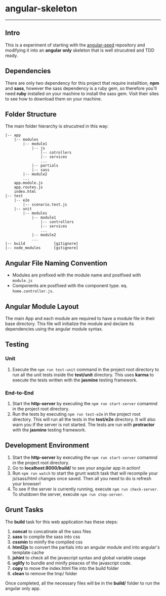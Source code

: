 # angular-skeleton
---

## Intro
This is a experiment of starting with the [angular-seed](https://github.com/angular/angular-seed) repository and modifying it into an **angular only** skeleton that is well strucutred and TDD ready.

## Dependencies
There are only two dependency for this project that require installition, **npm** and **sass**, however the sass dependency is a ruby gem, so therefore you'll need **ruby** installed on your machine to install the sass gem.  Visit their sites to see how to download them on your machine.

## Folder Structure
The main folder hierarchy is strucutred in this way:

```
|-- app
    |-- modules
        |-- module1
            |-- js
                |-- cotrollers
                |-- services
                ...
            |-- partials
            |-- sass
        |-- module2
        ...
    app.module.js
    app.routes.js
    index.html
|-- test
    |-- e2e
        |-- scenario.test.js
    |-- unit
    	|-- modules
            |-- module1
                |-- controllers
                |-- services
                ...
            |-- module2
            ...
|-- build             [gitignore]
|-- node_modules      [gitignore]
```

## Angular File Naming Convention
* Modules are prefixed with the module name and postfixed with `module.js`
* Components are postfixed with the component type. eq. `home.controller.js`.

## Angular Module Layout
The main App and each module are required to have a module file in their base directory.  This file will initialize the module and declare its dependencies using the angular module syntax.

## Testing

### Unit
1. Execute the ```npm run test-unit``` command in the project root directory to run all the unit tests inside the **test/unit** directory. This uses **karma** to execute the tests written with the **jasmine** testing framework.

### End-to-End
1. Start the **http-server** by executing the ```npm run start-server``` comamnd in the project root directory.
2. Run the tests by executing ```npm run test-e2e``` in the project root directory. This will run all the tests in the **test/e2e** directory. It will also warn you if the server is not started.  The tests are run with **protractor** with the **jasmine** testing framework.

## Development Environment
1. Start the **http-server** by executing the ```npm run start-server``` comamnd in the project root directory.
2. Go to **localhost:8000/build/** to see your angular app in action!
3. Run ```npm run watch``` to start the grunt watch task that will recompile your js/sass/html changes once saved.  Then all you need to do is refresh your browser!
4. To see if the server is currently running, execute ```npm run check-server```.  To shutdown the server, execute ```npm run stop-server```.

## Grunt Tasks
The **build** task for this web application has these steps:

1. **concat** to concatinate all the sass files
2. **sass** to compile the sass into css
3. **cssmin** to minify the compiled css
4. **html2js** to convert the partials into an angular module and into angular's template cache
5. **jshint** to check all the javascript syntax and global variable usage
6. **uglify** to bundle and minify pieaces of the javascript code.
7. **copy** to move the index.html file into the build folder
8. **clean** to remove the tmp/ folder

Once completed, all the necessary files will be in the **build/** folder to run the angular only app.
